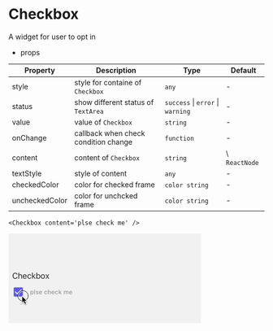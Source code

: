 # Checkbox

A widget for user to opt in

- props

| Property       | Description                          | Type                              | Default |
|----------------|--------------------------------------|-----------------------------------|---------|
| style          | style for containe of `Checkbox`     | `any`                             | -       |
| status         | show different status of `TextArea`  | `success` \| `error` \| `warning` | -       |
| value          | value of `Checkbox`                  | `string`                          | -       |
| onChange       | callback when check condition change | `function`                        | -       |
| content        | content of `Checkbox`                | `string` |\ `ReactNode`           | -       |
| textStyle      | style of content                     | `any`                             | -       |
| checkedColor   | color for checked frame              | `color string`                    | -       |
| uncheckedColor | color for unchcked frame             | `color string`                    | -       |

```tsx
<Checkbox content='plse check me' />
```

![checkbpx](./img/checkbox.gif)